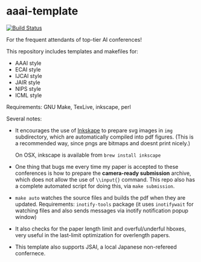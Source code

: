 
# aaai-template

[![Build Status](https://travis-ci.org/guicho271828/aaai-template.svg?branch=master)](https://travis-ci.org/guicho271828/aaai-template)

For the frequent attendants of top-tier AI conferences!

This repository includes templates and makefiles for:

+ AAAI style
+ ECAI style
+ IJCAI style
+ JAIR style
+ NIPS style
+ ICML style

Requirements: GNU Make, TexLive, inkscape, perl

Several notes:

* It encourages the use of [Inkskape](https://inkscape.org/) to prepare svg
  images in `img` subdirectory, which are automatically compiled into pdf
  figures. (This is a recommended way, since pngs are bitmaps and doesnt print
  nicely.)
  
  On OSX, inkscape is available from `brew install inkscape`

* One thing that bugs me every time my paper is accepted to these conferences is how to prepare the **camera-ready submission** archive, which does not allow the use of `\\input{}` command. This repo also has a complete automated script for doing this, via `make submission`.

* `make auto` watches the source files and builds the pdf when they are updated. Requirements: `inotify-tools` package (it uses `inotifywait` for watching files and also sends messages via inotify notification popup window)

* It also checks for the paper length limit and overful/underful hboxes, very useful in the last-limit optimization for overlength papers.

* This template also supports JSAI, a local Japanese non-refereed confernece.

